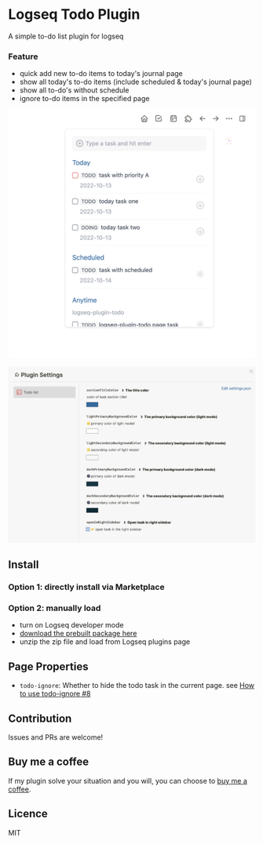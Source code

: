# Logseq Todo Plugin

A simple to-do list plugin for logseq

### Feature
- quick add new to-do items to today's journal page
- show all today's to-do items (include scheduled & today's journal page)
- show all to-do's without schedule
- ignore to-do items in the specified page

![](./screenshots/plugin-panel.png)

![](./screenshots/plugin-settings.png)

## Install

### Option 1: directly install via Marketplace

### Option 2: manually load

- turn on Logseq developer mode
- [download the prebuilt package here](https://github.com/ahonn/logseq-plugin-todo/releases)
- unzip the zip file and load from Logseq plugins page

## Page Properties

- `todo-ignore`: Whether to hide the todo task in the current page. see [How to use todo-ignore #8](https://github.com/ahonn/logseq-plugin-todo/issues/8)

## Contribution
Issues and PRs are welcome!

## Buy me a coffee
If my plugin solve your situation and you will, you can choose to [buy me a coffee](https://www.buymeacoffee.com/yuexunjiang).

## Licence
MIT
